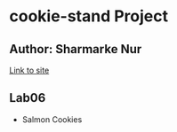 # cookie-stand Project

## Author: Sharmarke Nur
[Link to site](https://snur206.github.io/cookie-stand/) 
## Lab06

- Salmon Cookies
